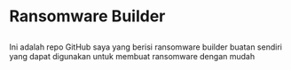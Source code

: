 # Ransomware Builder

##

Ini adalah repo GitHub saya yang berisi ransomware builder buatan sendiri yang dapat digunakan untuk membuat ransomware dengan mudah
